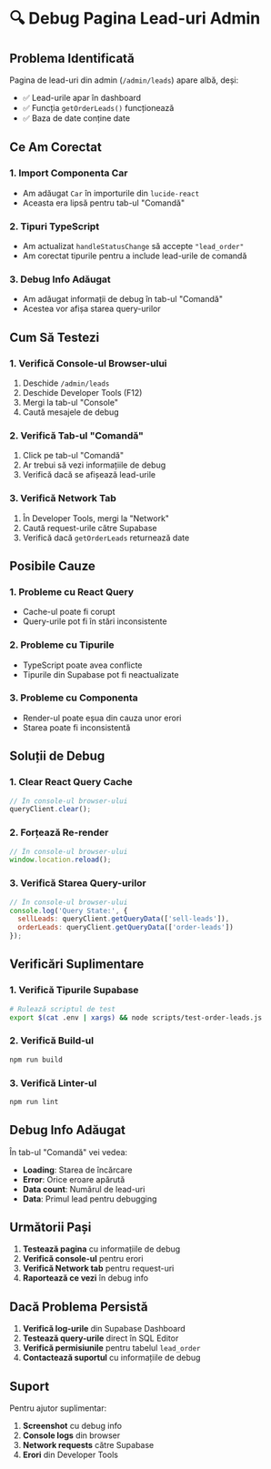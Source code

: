 # 🔍 Debug Pagina Lead-uri Admin

## Problema Identificată

Pagina de lead-uri din admin (`/admin/leads`) apare albă, deși:
- ✅ Lead-urile apar în dashboard
- ✅ Funcția `getOrderLeads()` funcționează
- ✅ Baza de date conține date

## Ce Am Corectat

### 1. **Import Componenta Car**
- Am adăugat `Car` în importurile din `lucide-react`
- Aceasta era lipsă pentru tab-ul "Comandă"

### 2. **Tipuri TypeScript**
- Am actualizat `handleStatusChange` să accepte `"lead_order"`
- Am corectat tipurile pentru a include lead-urile de comandă

### 3. **Debug Info Adăugat**
- Am adăugat informații de debug în tab-ul "Comandă"
- Acestea vor afișa starea query-urilor

## Cum Să Testezi

### 1. **Verifică Console-ul Browser-ului**
1. Deschide `/admin/leads`
2. Deschide Developer Tools (F12)
3. Mergi la tab-ul "Console"
4. Caută mesajele de debug

### 2. **Verifică Tab-ul "Comandă"**
1. Click pe tab-ul "Comandă"
2. Ar trebui să vezi informațiile de debug
3. Verifică dacă se afișează lead-urile

### 3. **Verifică Network Tab**
1. În Developer Tools, mergi la "Network"
2. Caută request-urile către Supabase
3. Verifică dacă `getOrderLeads` returnează date

## Posibile Cauze

### 1. **Probleme cu React Query**
- Cache-ul poate fi corupt
- Query-urile pot fi în stări inconsistente

### 2. **Probleme cu Tipurile**
- TypeScript poate avea conflicte
- Tipurile din Supabase pot fi neactualizate

### 3. **Probleme cu Componenta**
- Render-ul poate eșua din cauza unor erori
- Starea poate fi inconsistentă

## Soluții de Debug

### 1. **Clear React Query Cache**
```javascript
// În console-ul browser-ului
queryClient.clear();
```

### 2. **Forțează Re-render**
```javascript
// În console-ul browser-ului
window.location.reload();
```

### 3. **Verifică Starea Query-urilor**
```javascript
// În console-ul browser-ului
console.log('Query State:', {
  sellLeads: queryClient.getQueryData(['sell-leads']),
  orderLeads: queryClient.getQueryData(['order-leads'])
});
```

## Verificări Suplimentare

### 1. **Verifică Tipurile Supabase**
```bash
# Rulează scriptul de test
export $(cat .env | xargs) && node scripts/test-order-leads.js
```

### 2. **Verifică Build-ul**
```bash
npm run build
```

### 3. **Verifică Linter-ul**
```bash
npm run lint
```

## Debug Info Adăugat

În tab-ul "Comandă" vei vedea:
- **Loading**: Starea de încărcare
- **Error**: Orice eroare apărută
- **Data count**: Numărul de lead-uri
- **Data**: Primul lead pentru debugging

## Următorii Pași

1. **Testează pagina** cu informațiile de debug
2. **Verifică console-ul** pentru erori
3. **Verifică Network tab** pentru request-uri
4. **Raportează ce vezi** în debug info

## Dacă Problema Persistă

1. **Verifică log-urile** din Supabase Dashboard
2. **Testează query-urile** direct în SQL Editor
3. **Verifică permisiunile** pentru tabelul `lead_order`
4. **Contactează suportul** cu informațiile de debug

## Suport

Pentru ajutor suplimentar:
1. **Screenshot** cu debug info
2. **Console logs** din browser
3. **Network requests** către Supabase
4. **Erori** din Developer Tools
